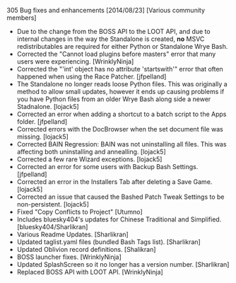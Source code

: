 305 Bug fixes and enhancements [2014/08/23] [Various community members]

- Due to the change from the BOSS API to the LOOT API, and due to internal changes in the way the Standalone is created, **no** MSVC redistributables are required for either Python or Standalone Wrye Bash.
- Corrected the "Cannot load plugins before masters" error that many users were experiencing. [WrinklyNinja]
- Corrected the "'int' object has no attribute 'startswith'" error that often happened when using the Race Patcher. [jfpelland]
- The Standalone no longer reads loose Python files.  This was originally a method to allow small updates, however it ends up causing problems if you have Python files from an older Wrye Bash along side a newer Stadnalone. [lojack5]
- Corrected an error when adding a shortcut to a batch script to the Apps folder. [jfpelland]
- Corrected errors with the DocBrowser when the set document file was missing. [lojack5]
- Corrected BAIN Regression: BAIN was not uninstalling all files.  This was affecting both uninstalling and annealling. [lojack5]
- Corrected a few rare Wizard exceptions. [lojack5]
- Corrected an error for some users with Backup Bash Settings. [jfpelland]
- Corrected an error in the Installers Tab after deleting a Save Game. [lojack5]
- Corrected an issue that caused the Bashed Patch Tweak Settings to be non-persistent. [lojack5]
- Fixed "Copy Conflicts to Project" [Utumno]
- Includes bluesky404's updates for Chinese Traditional and Simplified. [bluesky404/Sharlikran]
- Various Readme Updates. [Sharlikran]
- Updated taglist.yaml files (bundled Bash Tags list). [Sharlikran]
- Updated Oblivion record definitions. [Shalikran]
- BOSS launcher fixes. [WrinklyNinja]
- Updated SplashScreen so it no longer has a version number. [Sharlikran]
- Replaced BOSS API with LOOT API. [WrinklyNinja]

